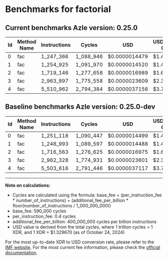 # Benchmarks for factorial

## Current benchmarks Azle version: 0.25.0

| Id  | Method Name | Instructions | Cycles    | USD           | USD/Million Calls | Change                            |
| --- | ----------- | ------------ | --------- | ------------- | ----------------- | --------------------------------- |
| 0   | fac         | 1_247_366    | 1_088_946 | $0.0000014479 | $1.44             | <font color="green">-3_752</font> |
| 1   | fac         | 1_254_925    | 1_091_970 | $0.0000014520 | $1.45             | <font color="red">+5_932</font>   |
| 2   | fac         | 1_719_146    | 1_277_658 | $0.0000016989 | $1.69             | <font color="red">+2_583</font>   |
| 3   | fac         | 2_963_897    | 1_775_558 | $0.0000023609 | $2.36             | <font color="red">+1_569</font>   |
| 4   | fac         | 5_510_962    | 2_794_384 | $0.0000037156 | $3.71             | <font color="red">+7_346</font>   |

## Baseline benchmarks Azle version: 0.25.0-dev

| Id  | Method Name | Instructions | Cycles    | USD           | USD/Million Calls |
| --- | ----------- | ------------ | --------- | ------------- | ----------------- |
| 0   | fac         | 1_251_118    | 1_090_447 | $0.0000014499 | $1.44             |
| 1   | fac         | 1_248_993    | 1_089_597 | $0.0000014488 | $1.44             |
| 2   | fac         | 1_716_563    | 1_276_625 | $0.0000016975 | $1.69             |
| 3   | fac         | 2_962_328    | 1_774_931 | $0.0000023601 | $2.36             |
| 4   | fac         | 5_503_616    | 2_791_446 | $0.0000037117 | $3.71             |

---

**Note on calculations:**

- Cycles are calculated using the formula: base_fee + (per_instruction_fee \* number_of_instructions) + (additional_fee_per_billion \* floor(number_of_instructions / 1_000_000_000))
- base_fee: 590_000 cycles
- per_instruction_fee: 0.4 cycles
- additional_fee_per_billion: 400_000_000 cycles per billion instructions
- USD value is derived from the total cycles, where 1 trillion cycles = 1 XDR, and 1 XDR = $1.329670 (as of October 24, 2024)

For the most up-to-date XDR to USD conversion rate, please refer to the [IMF website](https://www.imf.org/external/np/fin/data/rms_sdrv.aspx).
For the most current fee information, please check the [official documentation](https://internetcomputer.org/docs/current/developer-docs/gas-cost#execution).
